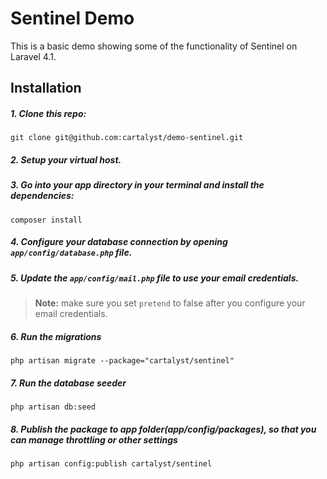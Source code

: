 # Sentinel Demo

This is a basic demo showing some of the functionality of Sentinel on Laravel 4.1.

## Installation

##### 1. Clone this repo:

```
git clone git@github.com:cartalyst/demo-sentinel.git
```

##### 2. Setup your virtual host.

##### 3. Go into your app directory in your terminal and install the dependencies:

```
composer install
```

##### 4. Configure your database connection by opening `app/config/database.php` file.

##### 5. Update the `app/config/mail.php` file to use your email credentials.
>**Note:** make sure you set `pretend` to false after you configure your email credentials.

##### 6. Run the migrations

```
php artisan migrate --package="cartalyst/sentinel"
```

##### 7. Run the database seeder

```
php artisan db:seed
```

##### 8. Publish the package to app folder(app/config/packages), so that you can manage throttling or other settings

```
php artisan config:publish cartalyst/sentinel
```
